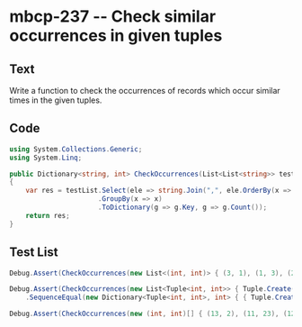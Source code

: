 # mbcp-237 -- Check similar occurrences in given tuples

## Text

Write a function to check the occurrences of records which occur similar times in the given tuples.

## Code

```csharp
using System.Collections.Generic;
using System.Linq;

public Dictionary<string, int> CheckOccurrences(List<List<string>> testList)
{
    var res = testList.Select(ele => string.Join(",", ele.OrderBy(x => x)))
                      .GroupBy(x => x)
                      .ToDictionary(g => g.Key, g => g.Count());
    return res;
}
```

## Test List

```csharp
Debug.Assert(CheckOccurrences(new List<(int, int)> { (3, 1), (1, 3), (2, 5), (5, 2), (6, 3) }) .SequenceEqual(new Dictionary<(int, int), int> { {(1, 3), 2}, {(2, 5), 2}, {(3, 6), 1} }));
```

```csharp
Debug.Assert(CheckOccurrences(new List<Tuple<int, int>> { Tuple.Create(4, 2), Tuple.Create(2, 4), Tuple.Create(3, 6), Tuple.Create(6, 3), Tuple.Create(7, 4) }) 
    .SequenceEqual(new Dictionary<Tuple<int, int>, int> { { Tuple.Create(2, 4), 2 }, { Tuple.Create(3, 6), 2 }, { Tuple.Create(4, 7), 1 } }));
```

```csharp
Debug.Assert(CheckOccurrences(new (int, int)[] { (13, 2), (11, 23), (12, 25), (25, 12), (16, 23) }) == new Dictionary<(int, int), int> { { (2, 13), 1 }, { (11, 23), 1 }, { (12, 25), 2 }, { (16, 23), 1 } });
```
